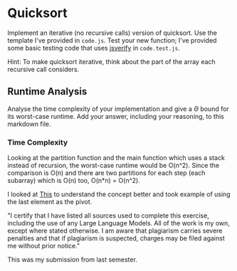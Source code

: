 # Quicksort

Implement an iterative (no recursive calls) version of quicksort. Use the
template I've provided in `code.js`. Test your new function; I've provided some
basic testing code that uses [jsverify](https://jsverify.github.io/) in
`code.test.js`.

Hint: To make quicksort iterative, think about the part of the array each
recursive call considers.

## Runtime Analysis

Analyse the time complexity of your implementation and give a $\Theta$ bound for
its worst-case runtime. Add your answer, including your reasoning, to this
markdown file.

### Time Complexity

Looking at the partition function and the main function which uses a stack instead of recursion, the worst-case runtime would be O(n^2). Since the comparison is O(n) and there are two partitions for each step (each subarray) which is O(n) too, O(n*n) = O(n^2).

I looked at [This](https://www.hackerrank.com/challenges/quicksort3/problem) to understand the concept better and took example of using the last element as the pivot.

"I certify that I have listed all sources used to complete this exercise, including the use of any Large Language Models. All of the work is my own, except where stated otherwise. I am aware that plagiarism carries severe penalties and that if plagiarism is suspected, charges may be filed against me without prior notice." 

This was my submission from last semester.
